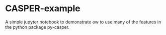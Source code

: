 # CASPER-example

A simple jupyter notebook to demonstrate ow to use many of the features in the python package py-casper.
